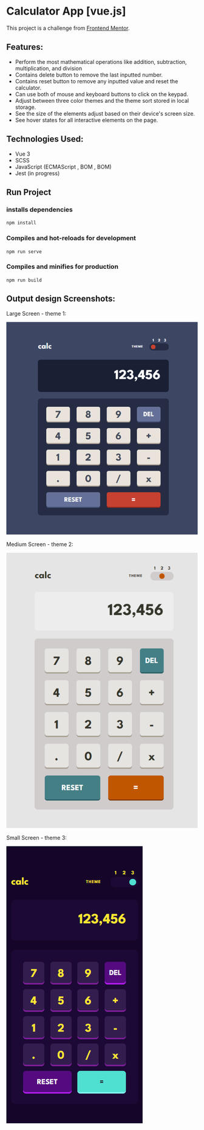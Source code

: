 # Calculator App [vue.js]

<!-- **[See Website Live]()** -->

This project is a challenge from [Frontend Mentor](https://www.frontendmentor.io/challenges/calculator-app-9lteq5N29).

## Features:

- Perform the most mathematical operations like addition, subtraction, multiplication, and division
- Contains delete button to remove the last inputted number.
- Contains reset button to remove any inputted value and reset the calculator.
- Can use both of mouse and keyboard buttons to click on the keypad.
- Adjust between three color themes and the theme sort stored in local storage.
- See the size of the elements adjust based on their device's screen size.
- See hover states for all interactive elements on the page.

## Technologies Used:

- Vue 3
- SCSS
- JavaScript (ECMAScript , BOM , BOM)
- Jest (in progress)

<!-- **[See Website Live]()** -->

## Run Project

### installs dependencies

```
npm install
```

### Compiles and hot-reloads for development

```
npm run serve
```

### Compiles and minifies for production

```
npm run build
```

## Output design Screenshots:

Large Screen - theme 1:

![Output](/Output-design-screenshots/1.png)

Medium Screen - theme 2:

![Output](/Output-design-screenshots/2.png)

Small Screen - theme 3:

![Output](/Output-design-screenshots/3.png)
